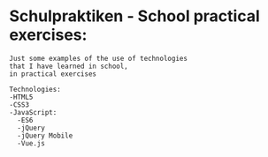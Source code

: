 # Schulpraktiken - School practical exercises:

    Just some examples of the use of technologies 
    that I have learned in school, 
    in practical exercises
    
    Technologies:
    -HTML5
    -CSS3
    -JavaScript:
      -ES6
      -jQuery
      -jQuery Mobile
      -Vue.js
